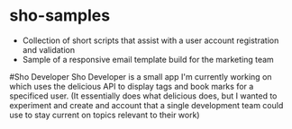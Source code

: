# sho-samples
- Collection of short scripts that assist with a user account registration and validation
- Sample of a responsive email template build for the marketing team

#Sho Developer
Sho Developer is a small app I'm currently working on which uses the delicious API to display tags and book marks for a specificed user. (It essentially does what delicious does, but I wanted to experiment and create and account that a single development team could use to stay current on topics relevant to their work)
